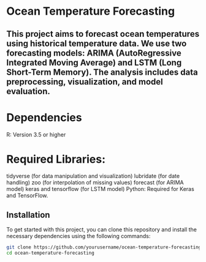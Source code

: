 # Ocean Temperature Forecasting

## This project aims to forecast ocean temperatures using historical temperature data. We use two forecasting models: ARIMA (AutoRegressive Integrated Moving Average) and LSTM (Long Short-Term Memory). The analysis includes data preprocessing, visualization, and model evaluation.

# Dependencies
R: Version 3.5 or higher

# Required Libraries:
tidyverse (for data manipulation and visualization)
lubridate (for date handling)
zoo (for interpolation of missing values)
forecast (for ARIMA model)
keras and tensorflow (for LSTM model)
Python: Required for Keras and TensorFlow.

## Installation

To get started with this project, you can clone this repository and install the necessary dependencies using the following commands:

```bash
git clone https://github.com/yourusername/ocean-temperature-forecasting.git
cd ocean-temperature-forecasting

